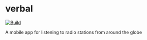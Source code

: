 # verbal

[![Build](https://github.com/typable/verbal/actions/workflows/build.yml/badge.svg)](https://github.com/typable/verbal/actions/workflows/build.yml)

A mobile app for listening to radio stations from around the globe
